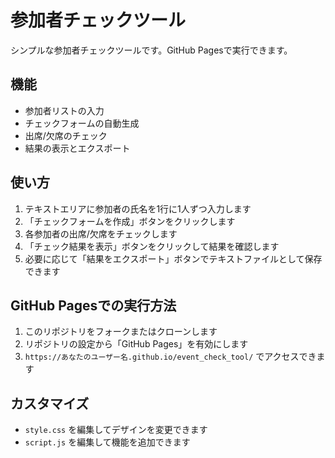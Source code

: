# 参加者チェックツール

シンプルな参加者チェックツールです。GitHub Pagesで実行できます。

## 機能

- 参加者リストの入力
- チェックフォームの自動生成
- 出席/欠席のチェック
- 結果の表示とエクスポート

## 使い方

1. テキストエリアに参加者の氏名を1行に1人ずつ入力します
2. 「チェックフォームを作成」ボタンをクリックします
3. 各参加者の出席/欠席をチェックします
4. 「チェック結果を表示」ボタンをクリックして結果を確認します
5. 必要に応じて「結果をエクスポート」ボタンでテキストファイルとして保存できます

## GitHub Pagesでの実行方法

1. このリポジトリをフォークまたはクローンします
2. リポジトリの設定から「GitHub Pages」を有効にします
3. `https://あなたのユーザー名.github.io/event_check_tool/` でアクセスできます

## カスタマイズ

- `style.css` を編集してデザインを変更できます
- `script.js` を編集して機能を追加できます